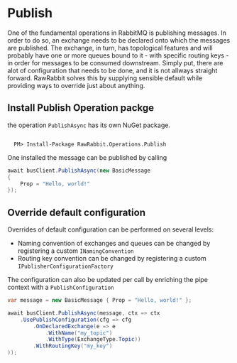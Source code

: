 # Publish

One of the fundamental operations in RabbitMQ is publishing messages. In order to do so, an exchange needs to be declared onto which the messages are published. The exchange, in turn, has topological features and will probably have one or more queues bound to it - with specific routing keys - in order for messages to be consumed downstream. Simply put, there are alot of configuration that needs to be done, and it is not allways straight forward. RawRabbit solves this by supplying sensible default while providing ways to override just about anything.

## Install Publish Operation packge

the operation `PublishAsync` has its own NuGet package.

```nuget

  PM> Install-Package RawRabbit.Operations.Publish
```

One installed the message can be published by calling

```csharp
await busClient.PublishAsync(new BasicMessage
{
    Prop = "Hello, world!"
});
```

## Override default configuration

Overrides of default configuration can be performed on several levels:

* Naming convention of exchanges and queues can be changed by registering a custom `INamingConvention`
* Routing key convention can be changed by registering a custom `IPublisherConfigurationFactory`

The configuration can also be updated per call by enriching the pipe context with a `PublishConfiguration`

```csharp
var message = new BasicMessage { Prop = "Hello, world!" };

await busClient.PublishAsync(message, ctx => ctx
    .UsePublishConfiguration(cfg => cfg
        .OnDeclaredExchange(e => e
            .WithName("my_topic")
            .WithType(ExchangeType.Topic))
        .WithRoutingKey("my_key")
));
```
